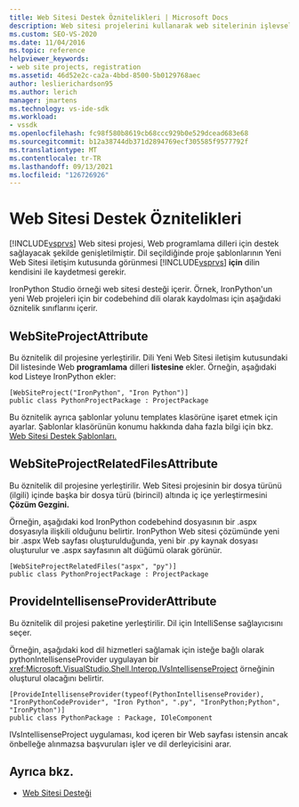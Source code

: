 ```yaml
---
title: Web Sitesi Destek Öznitelikleri | Microsoft Docs
description: Web sitesi projelerini kullanarak web sitelerinin işlevselliğini genişletmek için gereken web Visual Studio özniteliklerini öğrenin.
ms.custom: SEO-VS-2020
ms.date: 11/04/2016
ms.topic: reference
helpviewer_keywords:
- web site projects, registration
ms.assetid: 46d52e2c-ca2a-4bbd-8500-5b0129768aec
author: leslierichardson95
ms.author: lerich
manager: jmartens
ms.technology: vs-ide-sdk
ms.workload:
- vssdk
ms.openlocfilehash: fc98f580b8619cb68ccc929b0e529dcead683e68
ms.sourcegitcommit: b12a38744db371d2894769ecf305585f9577792f
ms.translationtype: MT
ms.contentlocale: tr-TR
ms.lasthandoff: 09/13/2021
ms.locfileid: "126726926"
---
```

# <a name="web-site-support-attributes"></a>Web Sitesi Destek Öznitelikleri
[!INCLUDE[vsprvs](../../code-quality/includes/vsprvs_md.md)] Web sitesi projesi, Web programlama dilleri için destek sağlayacak şekilde genişletilmiştir. Dil seçildiğinde proje şablonlarının Yeni Web Sitesi iletişim kutusunda görünmesi [!INCLUDE[vsprvs](../../code-quality/includes/vsprvs_md.md)] **için** dilin kendisini ile kaydetmesi gerekir.

IronPython Studio örneği web sitesi desteği içerir. Örnek, IronPython'un yeni Web projeleri için bir codebehind dili olarak kaydolması için aşağıdaki öznitelik sınıflarını içerir.

## <a name="websiteprojectattribute"></a>WebSiteProjectAttribute
 Bu öznitelik dil projesine yerleştirilir. Dili Yeni Web Sitesi iletişim kutusundaki Dil listesinde Web **programlama** dilleri **listesine** ekler. Örneğin, aşağıdaki kod Listeye IronPython ekler:

```
[WebSiteProject("IronPython", "Iron Python")]
public class PythonProjectPackage : ProjectPackage
```

 Bu öznitelik ayrıca şablonlar yolunu templates klasörüne işaret etmek için ayarlar. Şablonlar klasörünün konumu hakkında daha fazla bilgi için bkz. [Web Sitesi Destek Şablonları.](../../extensibility/internals/web-site-support-templates.md)

## <a name="websiteprojectrelatedfilesattribute"></a>WebSiteProjectRelatedFilesAttribute
 Bu öznitelik dil projesine yerleştirilir. Web Sitesi projesinin bir dosya türünü (ilgili) içinde başka bir dosya türü (birincil) altında iç içe yerleştirmesini **Çözüm Gezgini.**

 Örneğin, aşağıdaki kod IronPython codebehind dosyasının bir .aspx dosyasıyla ilişkili olduğunu belirtir. IronPython Web sitesi çözümünde yeni bir .aspx Web sayfası oluşturulduğunda, yeni bir .py kaynak dosyası oluşturulur ve .aspx sayfasının alt düğümü olarak görünür.

```
[WebSiteProjectRelatedFiles("aspx", "py")]
public class PythonProjectPackage : ProjectPackage
```

## <a name="provideintellisenseproviderattribute"></a>ProvideIntellisenseProviderAttribute
 Bu öznitelik dil projesi paketine yerleştirilir. Dil için IntelliSense sağlayıcısını seçer.

 Örneğin, aşağıdaki kod dil hizmetleri sağlamak için isteğe bağlı olarak pythonIntellisenseProvider uygulayan bir <xref:Microsoft.VisualStudio.Shell.Interop.IVsIntellisenseProject> örneğinin oluşturul olacağını belirtir.

```
[ProvideIntellisenseProvider(typeof(PythonIntellisenseProvider), "IronPythonCodeProvider", "Iron Python", ".py", "IronPython;Python", "IronPython")]
public class PythonPackage : Package, IOleComponent
```

 IVsIntellisenseProject uygulaması, kod içeren bir Web sayfası istensin ancak önbelleğe alınmazsa başvuruları işler ve dil derleyicisini arar.

## <a name="see-also"></a>Ayrıca bkz.
- [Web Sitesi Desteği](../../extensibility/internals/web-site-support.md)
